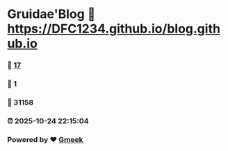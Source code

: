 # Gruidae'Blog :link: https://DFC1234.github.io/blog.github.io 
### :page_facing_up: [17](https://DFC1234.github.io/blog.github.io/tag.html) 
### :speech_balloon: 1 
### :hibiscus: 31158 
### :alarm_clock: 2025-10-24 22:15:04 
### Powered by :heart: [Gmeek](https://github.com/Meekdai/Gmeek)
